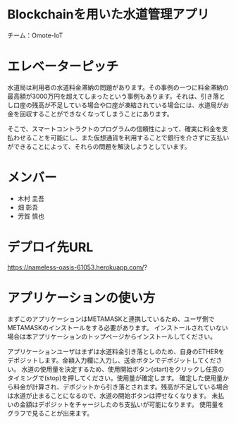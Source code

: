 # Blockchainを用いた水道管理アプリ   
チーム：Omote-IoT

# エレベーターピッチ
水道局は利用者の水道料金滞納の問題があります。その事例の一つに料金滞納の最高額が3000万円を超えてしまったという事例もあります。それは、引き落とし口座の残高が不足している場合や口座が凍結されている場合には、水道局がお金を回収することができなくなってしまうことにあります。

そこで、スマートコントラクトのプログラムの信頼性によって、確実に料金を支払わせることを可能にし、また仮想通貨を利用することで銀行を介さずに支払いができることによって、それらの問題を解決しようとしています。

# メンバー
- 木村 圭吾
- 畑 彰吾
- 芳賀 慎也 

# デプロイ先URL
https://nameless-oasis-61053.herokuapp.com/?

# アプリケーションの使い方
まずこのアプリケーションはMETAMASKと連携しているため、ユーザ側でMETAMASKのインストールをする必要があります。
インストールされていない場合は本アプリケーションのトップページからインストールしてください。

アプリケーションユーザはまずは水道料金引き落としのため、自身のETHERをデポジットします。金額入力欄に入力し、送金ボタンでデポジットしてください。
水道の使用量を決定するため、使用開始ボタン(start)をクリックし任意のタイミングで(stop)を押してください。使用量が確定します。
確定した使用量から料金が計算され、デポジットから引き落とされます。残高が不足している場合は水道が止まることになるので、水道の開始ボタンは押せなくなります。
未払いの金額はデポジットをチャージしたのち支払いが可能になります。
使用量をグラフで見ることが出来ます。
